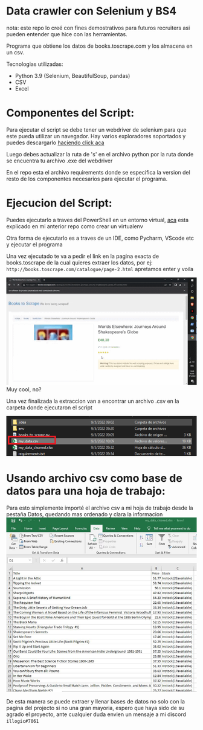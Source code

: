 # Data crawler con Selenium y BS4

nota: este repo lo creé con fines demostrativos para futuros recruiters asi pueden entender que hice con las herramientas.

Programa que obtiene los datos de books.toscrape.com y los almacena en un csv.

Tecnologias utilizadas: 
- Python 3.9 (Selenium, BeautifulSoup, pandas)
- CSV
- Excel


# Componentes del Script:

Para ejecutar el script se debe tener un webdriver de selenium para que este pueda utilizar un navegador.
Hay varios exploradores soportados y puedes descargarlo [haciendo click aca](https://www.selenium.dev/documentation/webdriver/getting_started/install_drivers/)

Luego debes actualizar la ruta de 's' en el archivo python por la ruta donde se encuentra tu archivo .exe del webdriver

En el repo esta el archivo requirements donde se especifica la version del resto de los componentes necesarios para ejecutar el programa.

# Ejecucion del Script:

Puedes ejecutarlo a traves del PowerShell en un entorno virtual, [aca](https://github.com/bertucci25/Extractor_datos_ML/blob/main/README.md#creando-un-entorno-virtual-virtualenv) esta explicado en mi anterior repo como crear un virtualenv

Otra forma de ejecutarlo es a traves de un IDE, como Pycharm, VScode etc y ejecutar el programa

Una vez ejecutado te va a pedir el link en la pagina exacta de books.toscrape de la cual quieres extraer los datos, por ej: `http://books.toscrape.com/catalogue/page-2.html` apretamos enter y voila

![gif del bot en ejecucion](/assets/screen-capture.gif)
<br>
Muy cool, no? 

Una vez finalizada la extraccion van a encontrar un archivo .csv en la carpeta donde ejecutaron el script

![Imagen del archivo](/assets/mydata.png)

# Usando archivo csv como base de datos para una hoja de trabajo:

Para esto simplemente importé el archivo csv a mi hoja de trabajo desde la pestaña Datos, quedando mas ordenado y clara la informacion
![imagen excel](/assets/captura_excel.JPG)

De esta manera se puede extraer y llenar bases de datos no solo con la pagina del projecto si no una gran mayoria, espero que haya sido de su agrado el proyecto, ante cualquier duda envien un mensaje a mi discord `illogic#7061`
